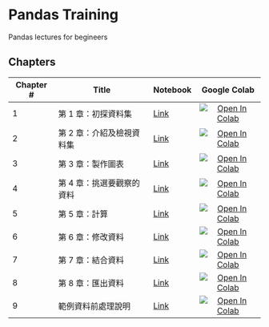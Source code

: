 # Pandas Training

Pandas lectures for begineers

## Chapters

| Chapter # | Title                                       | Notebook                                                                                                                                                             |                                                                                                                           Google Colab                                                                                                                           |
|-----------|---------------------------------------------|----------------------------------------------------------------------------------------------------------------------------------------------------------------------|:----------------------------------------------------------------------------------------------------------------------------------------------------------------------------------------------------------------------------------------------------------------:|
| 1         | 第 1 章：初探資料集 | [Link](https://github.com/yatingAnne/pandas_training/blob/main/Chapter%201%20-%20Read%20from%20file_turbofan.ipynb) | [![Open In Colab](https://colab.research.google.com/assets/colab-badge.svg)](https://colab.research.google.com/github/yatingAnne/pandas_training/blob/main/Chapter%201%20-%20Read%20from%20file_turbofan.ipynb) |
| 2         | 第 2 章：介紹及檢視資料集 | [Link](https://github.com/yatingAnne/pandas_training/blob/main/Chapter%202%20-%20Selecting%20data_turbofan.ipynb)       | [![Open In Colab](https://colab.research.google.com/assets/colab-badge.svg)](https://colab.research.google.com/github/yatingAnne/pandas_training/blob/main/Chapter%202%20-%20Selecting%20data_turbofan.ipynb) |
| 3         | 第 3 章：製作圖表 | [Link](https://github.com/yatingAnne/pandas_training/blob/main/Chapter%203%20-%20Plotting_turbofan.ipynb) | [![Open In Colab](https://colab.research.google.com/assets/colab-badge.svg)](https://colab.research.google.com/github/yatingAnne/pandas_training/blob/main/Chapter%203%20-%20Plotting_turbofan.ipynb) |
| 4         | 第 4 章：挑選要觀察的資料 | [Link](https://github.com/yatingAnne/pandas_training/blob/main/Chapter%204%20-%20Filtering%20Data_turbofan.ipynb)                       | [![Open In Colab](https://colab.research.google.com/assets/colab-badge.svg)](https://colab.research.google.com/github/yatingAnne/pandas_training/blob/main/Chapter%204%20-%20Filtering%20Data_turbofan.ipynb) |
| 5         | 第 5 章：計算 | [Link](https://github.com/yatingAnne/pandas_training/blob/main/Chapter%205%20-%20Calculating_turbofan.ipynb) | [![Open In Colab](https://colab.research.google.com/assets/colab-badge.svg)](https://colab.research.google.com/github/yatingAnne/pandas_training/blob/main/Chapter%205%20-%20Calculating_turbofan.ipynb) |
| 6         | 第 6 章：修改資料 | [Link](https://github.com/yatingAnne/pandas_training/blob/main/Chapter%206%20-%20Modifying%20DataFrame_turbofan.ipynb) | [![Open In Colab](https://colab.research.google.com/assets/colab-badge.svg)](https://colab.research.google.com/github/yatingAnne/pandas_training/blob/main/Chapter%206%20-%20Modifying%20DataFrame_turbofan.ipynb) |
| 7         | 第 7 章：結合資料 | [Link](https://github.com/yatingAnne/pandas_training/blob/main/Chapter%207%20-%20Combining_turbofan.ipynb) | [![Open In Colab](https://colab.research.google.com/assets/colab-badge.svg)](https://colab.research.google.com/github/yatingAnne/pandas_training/blob/main/Chapter%207%20-%20Combining_turbofan.ipynb) |
| 8         | 第 8 章：匯出資料 | [Link](https://github.com/yatingAnne/pandas_training/blob/main/Chapter%208%20-%20Saving%20and%20Loading%20Data_turbofan.ipynb)                     | [![Open In Colab](https://colab.research.google.com/assets/colab-badge.svg)](https://colab.research.google.com/github/yatingAnne/pandas_training/blob/main/Chapter%208%20-%20Saving%20and%20Loading%20Data_turbofan.ipynb) |
| 9         | 範例資料前處理說明 | [Link](https://github.com/yatingAnne/pandas_training/blob/main/preprocessing_turbofan.ipynb)                     | [![Open In Colab](https://colab.research.google.com/assets/colab-badge.svg)](https://colab.research.google.com/github/yatingAnne/pandas_training/blob/main/preprocessing_turbofan.ipynb)                     |
